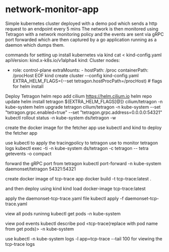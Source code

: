 # network-monitor-app

Simple kubernetes cluster deployed with a demo pod which sends a http request to an endpoint every 5 mins
The network is then monitored using Tetragon with a network monitoring policy and the events are sent via gRPC port forwarded which are then captured by a go application running as a daemon which dumps them.

commands for setting up
install kubernetes via kind
cat <<EOF > kind-config.yaml
apiVersion: kind.x-k8s.io/v1alpha4
kind: Cluster
nodes:

- role: control-plane
  extraMounts: - hostPath: /proc
  containerPath: /procHost
  EOF
  kind create cluster --config kind-config.yaml
  EXTRA_HELM_FLAGS=(--set tetragon.hostProcPath=/procHost) # flags for helm install

Deploy Tetragon
helm repo add cilium https://helm.cilium.io
helm repo update
helm install tetragon ${EXTRA_HELM_FLAGS[@]} cilium/tetragon -n kube-system
helm upgrade tetragon cilium/tetragon -n kube-system --set "tetragon.grpc.enabled=true" --set "tetragon.grpc.address=0.0.0.0:54321"
kubectl rollout status -n kube-system ds/tetragon -w

create the docker image for the fetcher app
use kubectl and kind to deploy the fetcher app

use kubectl to apply the tracingpolicy to tetragon
use to monitor tetragon logs
kubectl exec -ti -n kube-system ds/tetragon -c tetragon -- tetra getevents -o compact

forward the gRPC port from tetragon
kubectl port-forward -n kube-system daemonset/tetragon 54321:54321

create docker image of tcp-trace app
docker build -t tcp-trace:latest .

and then deploy using kind
kind load docker-image tcp-trace:latest

apply the daemonset-tcp-trace.yaml file
kubectl apply -f daemonset-tcp-trace.yaml

view all pods runinng
kubectl get pods -n kube-system

view pod events
kubectl describe pod <tcp-trace(replace with pod name from get pods)> -n kube-system

use kubectl -n kube-system logs -l app=tcp-trace --tail 100 for viewing the tcp-trace logs
